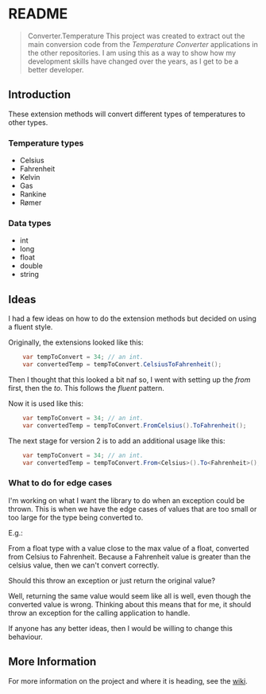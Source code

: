 # README

> Converter.Temperature
> This project was created to extract out the main conversion code from the *Temperature Converter* applications in the other repositories.
> I am using this as a way to show how my development skills have changed over the years, as I get to be a better developer.

## Introduction

These extension methods will convert different types of temperatures to other types.

### Temperature types

* Celsius
* Fahrenheit
* Kelvin
* Gas
* Rankine
* Rømer

### Data types

* int
* long
* float
* double
* string

## Ideas

I had a few ideas on how to do the extension methods but decided on using a fluent style.

Originally, the extensions looked like this:

``` csharp
    var tempToConvert = 34; // an int.
    var convertedTemp = tempToConvert.CelsiusToFahrenheit();
```

Then I thought that this looked a bit naf so, I went with setting up the *from* first, then the *to*.  This follows the *fluent* pattern.

Now it is used like this:

``` csharp
    var tempToConvert = 34; // an int.
    var convertedTemp = tempToConvert.FromCelsius().ToFahrenheit();
```

The next stage for version 2 is to add an additional usage like this:

```csharp
    var tempToConvert = 34; // an int.
    var convertedTemp = tempToConvert.From<Celsius>().To<Fahrenheit>();
```

### What to do for edge cases

I'm working on what I want the library to do when an exception could be thrown. This is when we have the edge cases of values that are too small or too large for the type being converted to.

E.g.:

From a float type with a value close to the max value of a float, converted from Celsius to Fahrenheit. Because a Fahrenheit value is greater than the celsius value, then we can't convert correctly.

Should this throw an exception or just return the original value?

Well, returning the same value would seem like all is well, even though the converted value is wrong. Thinking about this means that for me, it should throw an exception for the calling application to handle.

If anyone has any better ideas, then I would be willing to change this behaviour.

## More Information

For more information on the project and where it is heading, see the [wiki](https://github.com/daeer73/Converter.Temperature/wiki).
